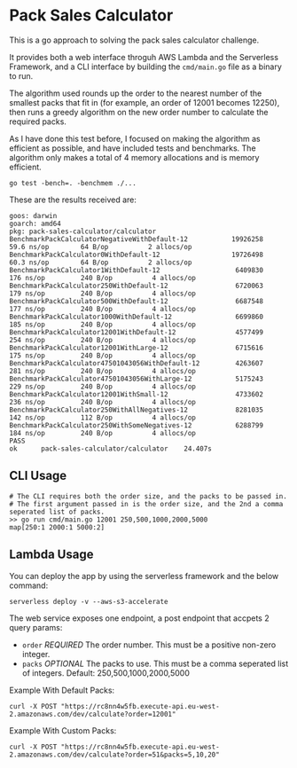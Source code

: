 # Pack Sales Calculator

This is a go approach to solving the pack sales calculator challenge.

It provides both a web interface throguh AWS Lambda and the Serverless Framework, and a CLI interface by building the `cmd/main.go` file as a binary to run.

The algorithm used rounds up the order to the nearest number of the smallest packs that fit in (for example, an order of 12001 becomes 12250), then runs a greedy algorithm on the new order number to calculate the required packs.

As I have done this test before, I focused on making the algorithm as efficient as possible, and have included tests and benchmarks. The algorithm only makes a total of 4 memory allocations and is memory efficient.

```
go test -bench=. -benchmem ./...
```

These are the results received are:

```
goos: darwin
goarch: amd64
pkg: pack-sales-calculator/calculator
BenchmarkPackCalculatorNegativeWithDefault-12       	19926258	        59.6 ns/op	      64 B/op	       2 allocs/op
BenchmarkPackCalculator0WithDefault-12              	19726498	        60.3 ns/op	      64 B/op	       2 allocs/op
BenchmarkPackCalculator1WithDefault-12              	 6409830	       176 ns/op	     240 B/op	       4 allocs/op
BenchmarkPackCalculator250WithDefault-12            	 6720063	       179 ns/op	     240 B/op	       4 allocs/op
BenchmarkPackCalculator500WithDefault-12            	 6687548	       177 ns/op	     240 B/op	       4 allocs/op
BenchmarkPackCalculator1000WithDefault-12           	 6699860	       185 ns/op	     240 B/op	       4 allocs/op
BenchmarkPackCalculator12001WithDefault-12          	 4577499	       254 ns/op	     240 B/op	       4 allocs/op
BenchmarkPackCalculator12001WithLarge-12            	 6715616	       175 ns/op	     240 B/op	       4 allocs/op
BenchmarkPackCalculator47501043056WithDefault-12    	 4263607	       281 ns/op	     240 B/op	       4 allocs/op
BenchmarkPackCalculator47501043056WithLarge-12      	 5175243	       229 ns/op	     240 B/op	       4 allocs/op
BenchmarkPackCalculator12001WithSmall-12            	 4733602	       236 ns/op	     240 B/op	       4 allocs/op
BenchmarkPackCalculator250WithAllNegatives-12       	 8281035	       142 ns/op	     112 B/op	       4 allocs/op
BenchmarkPackCalculator250WithSomeNegatives-12      	 6288799	       184 ns/op	     240 B/op	       4 allocs/op
PASS
ok  	pack-sales-calculator/calculator	24.407s
```

## CLI Usage

```
# The CLI requires both the order size, and the packs to be passed in.
# The first argument passed in is the order size, and the 2nd a comma seperated list of packs.
>> go run cmd/main.go 12001 250,500,1000,2000,5000
map[250:1 2000:1 5000:2]
```

## Lambda Usage

You can deploy the app by using the serverless framework and the below command:

```
serverless deploy -v --aws-s3-accelerate
```

The web service exposes one endpoint, a post endpoint that accpets 2 query params:

- `order` *REQUIRED* The order number. This must be a positive non-zero integer.
- `packs` *OPTIONAL* The packs to use. This must be a comma seperated list of integers. Default: 250,500,1000,2000,5000

Example With Default Packs:

```
curl -X POST "https://rc8nn4w5fb.execute-api.eu-west-2.amazonaws.com/dev/calculate?order=12001"
```

Example With Custom Packs:

```
curl -X POST "https://rc8nn4w5fb.execute-api.eu-west-2.amazonaws.com/dev/calculate?order=51&packs=5,10,20"
```

